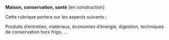 **Maison, conservation, santé** [en construction]


Cette rubrique portera sur les aspects suivants :


Produits  d’entretien, matériaux, économies d’énergie, digestion, techniques de conservation hors frigo, …

